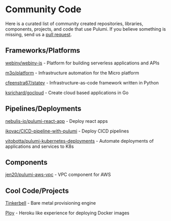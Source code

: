 # Community Code

Here is a curated list of community created repositories, libraries, components, projects, and code that use Pulumi. If you believe something is missing, send us a [pull request](https://github.com/pulumi/docs/edit/master/content/community/code.md). 


## Frameworks/Platforms
[webiny/webiny-js](https://github.com/webiny/webiny-js) - Platform for building serverless applications and APIs

[m3o/platform](https://github.com/m3o/platform) - Infrastructure automation for the Micro platform

[cfeenstra67/statey](https://github.com/cfeenstra67/statey) - Infrastructure-as-code framework written in Python

[ksrichard/gocloud](https://github.com/ksrichard/gocloud) - Create cloud based applications in Go


## Pipelines/Deployments
[nebulis-io/pulumi-react-app](https://github.com/nebulis-io/pulumi-react-app) - Deploy react apps

[ikovac/CICD-pipeline-with-pulumi](https://github.com/ikovac/CICD-pipeline-with-pulumi) - Deploy CICD pipelines

[vitobotta/pulumi-kubernetes-deployments](https://github.com/vitobotta/pulumi-kubernetes-deployments) - Automate deployments of applications and services to K8s


## Components
[jen20/pulumi-aws-vpc](https://github.com/jen20/pulumi-aws-vpc) - VPC component for AWS


## Cool Code/Projects
[Tinkerbell](https://github.com/tinkerbell) - Bare metal provisioning engine

[Ploy](https://github.com/jaxxstorm/ploy) - Heroku like experience for deploying Docker images
